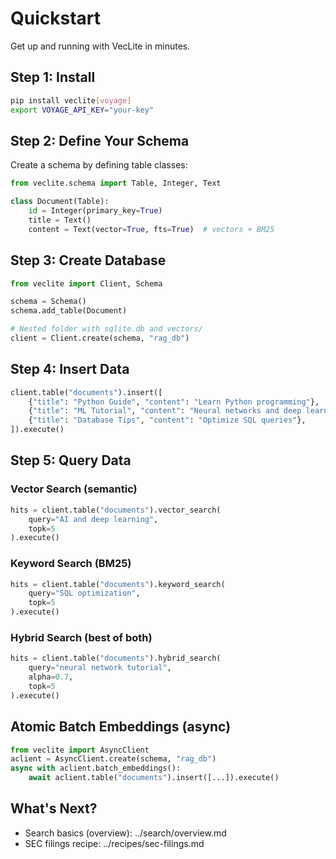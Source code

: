 # Quickstart

Get up and running with VecLite in minutes.

## Step 1: Install

```bash
pip install veclite[voyage]
export VOYAGE_API_KEY="your-key"
```

## Step 2: Define Your Schema

Create a schema by defining table classes:

```python
from veclite.schema import Table, Integer, Text

class Document(Table):
    id = Integer(primary_key=True)
    title = Text()
    content = Text(vector=True, fts=True)  # vectors + BM25
```

## Step 3: Create Database

```python
from veclite import Client, Schema

schema = Schema()
schema.add_table(Document)

# Nested folder with sqlite.db and vectors/
client = Client.create(schema, "rag_db")
```

## Step 4: Insert Data

```python
client.table("documents").insert([
    {"title": "Python Guide", "content": "Learn Python programming"},
    {"title": "ML Tutorial", "content": "Neural networks and deep learning"},
    {"title": "Database Tips", "content": "Optimize SQL queries"},
]).execute()
```

## Step 5: Query Data

### Vector Search (semantic)
```python
hits = client.table("documents").vector_search(
    query="AI and deep learning",
    topk=5
).execute()
```

### Keyword Search (BM25)
```python
hits = client.table("documents").keyword_search(
    query="SQL optimization",
    topk=5
).execute()
```

### Hybrid Search (best of both)
```python
hits = client.table("documents").hybrid_search(
    query="neural network tutorial",
    alpha=0.7,
    topk=5
).execute()
```

## Atomic Batch Embeddings (async)
```python
from veclite import AsyncClient
aclient = AsyncClient.create(schema, "rag_db")
async with aclient.batch_embeddings():
    await aclient.table("documents").insert([...]).execute()
```

## What's Next?

- Search basics (overview): ../search/overview.md
- SEC filings recipe: ../recipes/sec-filings.md
